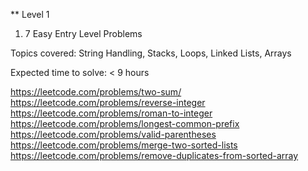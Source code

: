 ** Level 1

1. 7 Easy Entry Level Problems

Topics covered: String Handling, Stacks, Loops, Linked Lists, Arrays

Expected time to solve: < 9 hours

https://leetcode.com/problems/two-sum/
https://leetcode.com/problems/reverse-integer
https://leetcode.com/problems/roman-to-integer
https://leetcode.com/problems/longest-common-prefix
https://leetcode.com/problems/valid-parentheses
https://leetcode.com/problems/merge-two-sorted-lists
https://leetcode.com/problems/remove-duplicates-from-sorted-array
